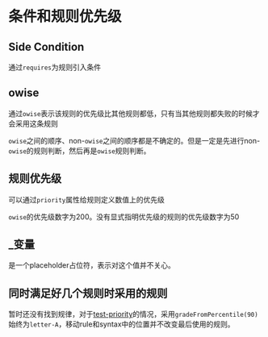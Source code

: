 # 条件和规则优先级

## Side Condition

通过`requires`为规则引入条件

## owise

通过`owise`表示该规则的优先级比其他规则都低，只有当其他规则都失败的时候才会采用这条规则

`owise`之间的顺序、non-`owise`之间的顺序都是不确定的。但是一定是先进行non-`owise`的规则判断，然后再是`owise`规则判断。

## 规则优先级

可以通过`priority`属性给规则定义数值上的优先级

`owise`的优先级数字为200。没有显式指明优先级的规则的优先级数字为50

## _变量

是一个placeholder占位符，表示对这个值并不关心。

## 同时满足好几个规则时采用的规则

暂时还没有找到规律，对于[test-priority](test-priority.k)的情况，采用`gradeFromPercentile(90)`始终为`letter-A`，移动rule和syntax中的位置并不改变最后使用的规则。